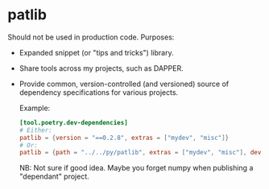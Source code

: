 # patlib

Should not be used in production code. Purposes:

- Expanded snippet (or "tips and tricks") library.
- Share tools across my projects, such as DAPPER.
- Provide common, version-controlled (and versioned) source
  of dependency specifications for various projects.

  Example:
  ```toml
  [tool.poetry.dev-dependencies]
  # Either:
  patlib = {version = "==0.2.8", extras = ["mydev", "misc"]}
  # Or:
  patlib = {path = "../../py/patlib", extras = ["mydev", "misc"], develop=true}
  ```

  NB: Not sure if good idea.
  Maybe you forget numpy when publishing a "dependant" project.

